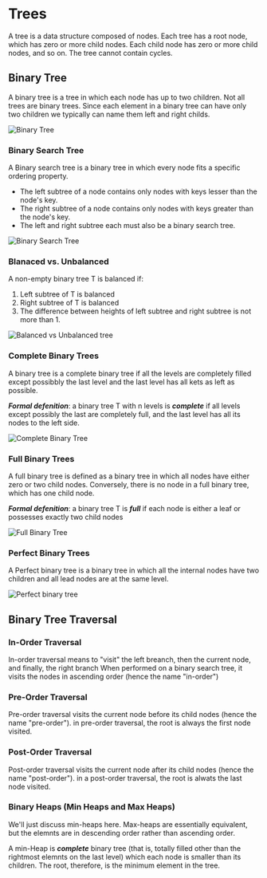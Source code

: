 # Trees

A tree is a data structure composed of nodes. Each tree has a root node, which has zero or more child nodes.
Each child node has zero or more child nodes, and so on.
The tree cannot contain cycles.

## Binary Tree

A binary tree is a tree in which each node has up to two children. Not all trees are binary trees.
Since each element in a binary tree can have only two children we typically can name them left and right childs.

![Binary Tree](https://www.geeksforgeeks.org/wp-content/uploads/binary-tree-to-DLL.png)

### Binary Search Tree

A Binary search tree is a binary tree in which every node fits a specific ordering property.
* The left subtree of a node contains only nodes with keys lesser than the node's key.
* The right subtree of a node contains only nodes with keys greater than the node's key.
* The left and right subtree each must also be a binary search tree.

![Binary Search Tree](https://media.geeksforgeeks.org/wp-content/uploads/BSTSearch.png)


### Blanaced vs. Unbalanced

A non-empty binary tree T is balanced if:
1) Left subtree of T is balanced
2) Right subtree of T is balanced
3) The difference between heights of left subtree and right subtree is not more than 1.

![Balanced vs Unbalanced tree](https://media.geeksforgeeks.org/wp-content/uploads/tree.jpg)

### Complete Binary Trees

A binary tree is a complete binary tree if all the levels are completely filled except possibbly the last level and the last level has all kets as left as possible.

***Formal defenition***:
a binary tree T with n levels is ***complete*** if all levels except possibly the last are completely full, and the last level has all its nodes to the left side.

![Complete Binary Tree](https://media.geeksforgeeks.org/wp-content/uploads/20200218123136/Side-Ways-Traversal-Input.png)

### Full Binary Trees

A full binary tree is defined as a binary tree in which all nodes have either zero or two child nodes. Conversely, there is no node in a full binary tree, which has one child node.

***Formal defenition***:
a binary tree T is ***full*** if each node is either a leaf or possesses exactly two child nodes

![Full Binary Tree](https://media.geeksforgeeks.org/wp-content/uploads/CompleteBinaryTree.png)


### Perfect Binary Trees

A Perfect binary tree is a binary tree in which all the internal nodes have two children and all lead nodes are at the same level.

![Perfect binary tree](https://i.stack.imgur.com/x8d4D.png)


## Binary Tree Traversal

### In-Order Traversal

In-order traversal means to "visit" the left breanch, then the current node, and finally, the right branch
When performed on a binary search tree, it visits the nodes in ascending order (hence the name "in-order")

### Pre-Order Traversal

Pre-order traversal visits the current node before its child nodes (hence the name "pre-order").
in pre-order traversal, the root is always the first node visited.

### Post-Order Traversal

Post-order traversal visits the current node after its child nodes (hence the name "post-order").
in a post-order traversal, the root is alwats the last node visited.


### Binary Heaps (Min Heaps and Max Heaps)

We'll just discuss min-heaps here. Max-heaps are essentially equivalent, but the elemnts are in descending order rather than ascending order.

A min-Heap is ***complete*** binary tree (that is, totally filled other than the rightmost elemnts on the last level) which each node is smaller than its children.
The root, therefore, is the minimum element in the tree.
